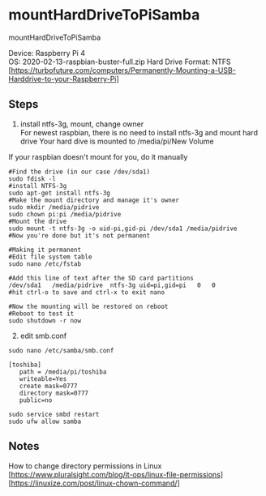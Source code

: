 # mountHardDriveToPiSamba
mountHardDriveToPiSamba

Device: Raspberry Pi 4  
OS: 2020-02-13-raspbian-buster-full.zip 
Hard Drive Format: NTFS   
[https://turbofuture.com/computers/Permanently-Mounting-a-USB-Harddrive-to-your-Raspberry-Pi] 

## Steps

1. install ntfs-3g, mount, change owner  
For newest raspbian, there is no need to install ntfs-3g and mount hard drive 
Your hard dive is mounted to /media/pi/New Volume  

If your raspbian doesn't mount for you, do it manually  
```
#Find the drive (in our case /dev/sda1)
sudo fdisk -l
#install NTFS-3g
sudo apt-get install ntfs-3g
#Make the mount directory and manage it's owner
sudo mkdir /media/pidrive
sudo chown pi:pi /media/pidrive
#Mount the drive
sudo mount -t ntfs-3g -o uid-pi,gid-pi /dev/sda1 /media/pidrive
#Now you're done but it's not permanent
 
#Making it permanent
#Edit file system table
sudo nano /etc/fstab
 
#Add this line of text after the SD card partitions
/dev/sda1   /media/pidrive  ntfs-3g uid=pi,gid=pi   0   0
#hit ctrl-o to save and ctrl-x to exit nano
 
#Now the mounting will be restored on reboot
#Reboot to test it
sudo shutdown -r now
```

2. edit smb.conf  
```
sudo nano /etc/samba/smb.conf

[toshiba]
   path = /media/pi/toshiba
   writeable=Yes
   create mask=0777
   directory mask=0777
   public=no

sudo service smbd restart
sudo ufw allow samba
```

## Notes  
How to change directory permissions in Linux  
[https://www.pluralsight.com/blog/it-ops/linux-file-permissions]  
[https://linuxize.com/post/linux-chown-command/] 

